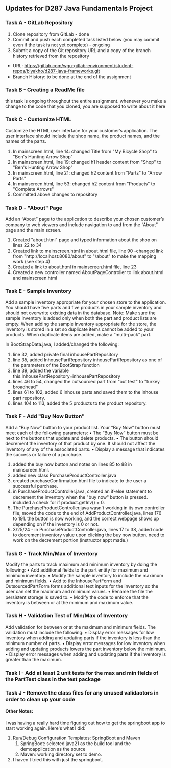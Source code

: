 
## Updates for D287 Java Fundamentals Project
### Task A - GitLab Repository
1. Clone repository from GitLab - done
2. Commit and push each completed task listed below (you may commit even if the task is not yet complete) - ongoing
3. Submit a copy of the Git repository URL and a copy of the branch history retrieved from the repository
 - URL: https://gitlab.com/wgu-gitlab-environment/student-repos/blyakho/d287-java-frameworks.git
 - Branch History: to be done at the end of the assignment

### Task B - Creating a ReadMe file
this task is ongoing throughout the entire assignment. whenever you make a change to the code that you cloned, you are supposed to write about it here

### Task C - Customize HTML
Customize the HTML user interface for your customer’s application. The user interface should include the shop name, the product names, and the names of the parts.
1. In mainscreen.html, line 14: changed Title from "My Bicycle Shop" to "Ben's Hunting Arrow Shop"
2. In mainscreen.html, line 19: changed h1 header content from "Shop" to "Ben's Hunting Arrow Shop"
3. In mainscreen.html, line 21: changed h2 content from "Parts" to "Arrow Parts"
4. In mainscreen.html, line 53: changed h2 content from "Products" to "Complete Arrows"
5. Committed above changes to repository

### Task D - "About" Page
Add an “About” page to the application to describe your chosen customer’s company to web viewers and include navigation to and from the “About” page and the main screen.
1. Created "about.html" page and typed information about the shop on lines 22 to 34
2. Created link to mainscreen.html in about.html file, line 90
    -changed link from "http://localhost:8080/about" to "/about" to make the mapping work (see step 4)
3. Created a link to about.html in mainscreen.html file, line 23
4. Created a new controller named AboutPageController to link about.html and mainscreen.html

### Task E - Sample Inventory
Add a sample inventory appropriate for your chosen store to the application. You should have five parts and five products in your sample inventory and should not overwrite existing data in the database.
Note: Make sure the sample inventory is added only when both the part and product lists are empty. When adding the sample inventory appropriate for the store, the inventory is stored in a set so duplicate items cannot be added to your products. When duplicate items are added, make a “multi-pack” part.

In BootStrapData.java, I added/changed the following:
1. line 32, added private final inhousePartRepository
2. line 35, added InhousePartRepository inhousePartRepository as one of the parameters of the BootStrap function
3. line 39, added the variable this.InhousePartRepository=inhousePartRepository
4. lines 46 to 54, changed the outsourced part from "out test" to "turkey broadhead"
5. lines 61 to 102, added 6 inhouse parts and saved them to the inhouse part repository.
6. lines 104 to 113, added the 5 products to the product repository.

### Task F - Add "Buy Now Button"
Add a “Buy Now” button to your product list. Your “Buy Now” button must meet each of the following parameters:
•  The “Buy Now” button must be next to the buttons that update and delete products.
•  The button should decrement the inventory of that product by one. It should not affect the inventory of any of the associated parts.
•  Display a message that indicates the success or failure of a purchase.
1. added the buy now button and notes on lines 85 to 88 in mainscreen.html.
2. added new class PurchaseProductController.java
3. created purchaseConfirmation.html file to indicate to the user a successful purchase.
4. in PurchaseProductController.java, created an if-else statement to decrement the inventory when the "buy now" button is pressed. included a check for if product.getInv() = 0.
5. The PurchaseProductController.java wasn't working in its own controller file; moved the code to the end of AddProductController.java, lines 176 to 191. the button is now working, and the correct webpage shows up depending on if the inventory is 0 or not.
6. 3/25/24 - in PurchaseProductController.java, lines 17 to 38, added code to decrement inventory value upon clicking the buy now button. need to work on the decrement portion (instructor appt made.)


### Task G - Track Min/Max of Inventory
Modify the parts to track maximum and minimum inventory by doing the following:
•  Add additional fields to the part entity for maximum and minimum inventory.
•  Modify the sample inventory to include the maximum and minimum fields.
•  Add to the InhousePartForm and OutsourcedPartForm forms additional text inputs for the inventory so the user can set the maximum and minimum values.
•  Rename the file the persistent storage is saved to.
•  Modify the code to enforce that the inventory is between or at the minimum and maximum value.

### Task H - Validation Test of Min/Max of Inventory
Add validation for between or at the maximum and minimum fields. The validation must include the following:
•  Display error messages for low inventory when adding and updating parts if the inventory is less than the minimum number of parts.
•  Display error messages for low inventory when adding and updating products lowers the part inventory below the minimum.
•  Display error messages when adding and updating parts if the inventory is greater than the maximum.

### Task I - Add at least 2 unit tests for the max and min fields of the PartTest class in the test package

### Task J - Remove the class files for any unused validaotors in order to clean up your code

#### Other Notes:
I was having a really hard time figuring out how to get the springboot app to start working again.
Here's what I did:
1. Run/Debug Configuration Templates: SpringBoot and Maven
   1. SpringBoot: selected java21 as the build tool and the demoapplication as the source
   2. Maven: working directory set to demo.
2. I haven't tried this with just the springboot. 